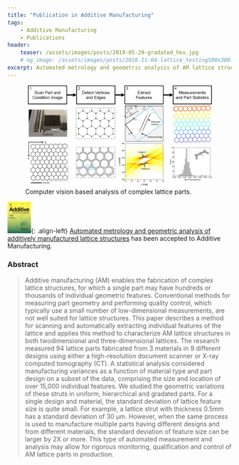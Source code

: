 ```yaml
---
title: "Publication in Additive Manufacturing"
tags:
    - Additive Manufacturing
    - Publications
header:
    teaser: /assets/images/posts/2019-05-29-gradated_hex.jpg
    # og_image: /assets/images/posts/2018-11-04-lattice_testing500x300.png
excerpt: Automated metrology and geometric analysis of AM lattice structures
---
```

<figure>
    <a href="/assets/images/posts/2019-05-29-metrology-lowres.jpg">
    <img src="/assets/images/posts/2019-05-29-metrology.jpg"></a>
    <figcaption>Computer vision based analysis of complex lattice parts.</figcaption>
</figure>

![image-left](/assets/images/posts/AM_journal_cover50x70.jpg){: .align-left}
[Automated metrology and geometric analysis of additively manufactured lattice structures](https://doi.org/10.1016/j.addma.2019.05.026)
has been accepted to Additive Manufacturing.

### Abstract
> Additive manufacturing (AM) enables the fabrication of complex lattice structures, for which a single part may
 have hundreds or thousands of individual geometric features. Conventional methods for measuring part geometry
 and performing quality control, which typically use a small number of low-dimensional measurements,
 are not well suited for lattice structures. This paper describes a method for scanning and automatically extracting
 individual features of the lattice and applies this method to characterize AM lattice structures in both twodimensional
 and three-dimensional lattices. The research measured 94 lattice parts fabricated from 3 materials
 in 9 different designs using either a high-resolution document scanner or X-ray computed tomography (CT). A
 statistical analysis considered manufacturing variances as a function of material type and part design on a subset
 of the data, comprising the size and location of over 15,000 individual features. We studied the geometric
 variations of these struts in uniform, hierarchical and gradated parts. For a single design and material, the
 standard deviation of lattice feature size is quite small. For example, a lattice strut with thickness 0.5mm has a
 standard deviation of 30 μm. However, when the same process is used to manufacture multiple parts having
 different designs and from different materials, the standard deviation of feature size can be larger by 2X or more.
 This type of automated measurement and analysis may allow for rigorous monitoring, qualification and control
 of AM lattice parts in production. 